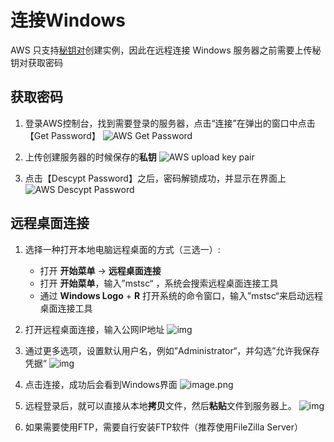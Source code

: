 # 连接Windows

AWS 只支持[秘钥对](/zh/server-create.md#秘钥对)创建实例，因此在远程连接 Windows 服务器之前需要上传秘钥对获取密码

## 获取密码

1. 登录AWS控制台，找到需要登录的服务器，点击“连接”在弹出的窗口中点击【Get Password】
   ![AWS Get Password](http://libs.websoft9.com/Websoft9/DocsPicture/en/aws/aws-winconnect-websoft9.png)

2. 上传创建服务器的时候保存的**私钥**
   ![AWS upload key pair](http://libs.websoft9.com/Websoft9/DocsPicture/en/aws/aws-winconnectpw-websoft9.png)

3. 点击【Descypt Password】之后，密码解锁成功，并显示在界面上
   ![AWS Descypt Password](http://libs.websoft9.com/Websoft9/DocsPicture/en/aws/aws-winconnectgpw-websoft9.png)

## 远程桌面连接

1. 选择一种打开本地电脑远程桌面的方式（三选一）: 
   - 打开 **开始菜单** -> **远程桌面连接**
   - 打开 **开始菜单**，输入”mstsc“ ，系统会搜索远程桌面连接工具
   - 通过 **Windows Logo** + **R** 打开系统的命令窗口，输入”mstsc“来启动远程桌面连接工具

2. 打开远程桌面连接，输入公网IP地址
   ![img](http://libs.websoft9.com/Websoft9/DocsPicture/zh/windows/windows-remote.png)

3. 通过更多选项，设置默认用户名，例如”Administrator“，并勾选”允许我保存凭据“
   ![img](http://libs.websoft9.com/Websoft9/DocsPicture/zh/windows/windows-remote-login.png)

4. 点击连接，成功后会看到Windows界面
   ![image.png](http://libs.websoft9.com/Websoft9/DocsPicture/en/azure/azure-windows2019desktop-websoft9.png)

5. 远程登录后，就可以直接从本地**拷贝**文件，然后**粘贴**文件到服务器上。
   ![img](https://libs.websoft9.com/Websoft9/DocsPicture/en/azure/azure-copyfilewin-websoft9.png)

6. 如果需要使用FTP，需要自行安装FTP软件（推荐使用FileZilla Server）